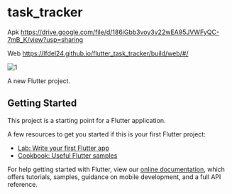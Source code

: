 # task_tracker

Apk https://drive.google.com/file/d/186iGbb3voy3v22wEA95JVWFyQC-7mB_K/view?usp=sharing

Web https://lfdel24.github.io/flutter_task_tracker/build/web/#/

![1](https://user-images.githubusercontent.com/24226892/118206400-0cb7dd80-b428-11eb-85af-1b5d15e592ce.png)


A new Flutter project.

## Getting Started

This project is a starting point for a Flutter application.

A few resources to get you started if this is your first Flutter project:

- [Lab: Write your first Flutter app](https://flutter.dev/docs/get-started/codelab)
- [Cookbook: Useful Flutter samples](https://flutter.dev/docs/cookbook)

For help getting started with Flutter, view our
[online documentation](https://flutter.dev/docs), which offers tutorials,
samples, guidance on mobile development, and a full API reference.

